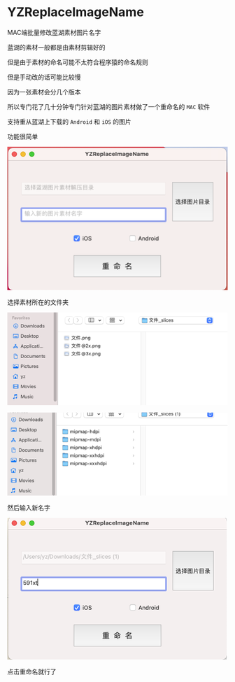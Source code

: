 # YZReplaceImageName

MAC端批量修改蓝湖素材图片名字

蓝湖的素材一般都是由素材剪辑好的

但是由于素材的命名可能不太符合程序猿的命名规则

但是手动改的话可能比较慢

因为一张素材会分几个版本

所以专门花了几十分钟专门针对蓝湖的图片素材做了一个重命名的 `MAC` 软件

支持重从蓝湖上下载的 `Android` 和 `iOS` 的图片

功能很简单

![](1.png)

选择素材所在的文件夹

![](2.png)

![](3.png)

然后输入新名字

![](4.png)

点击重命名就行了


